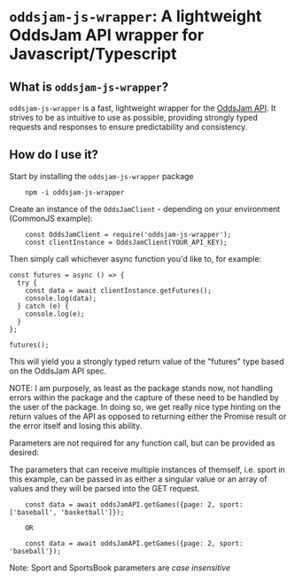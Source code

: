 # <code>oddsjam-js-wrapper</code>: A lightweight OddsJam API wrapper for Javascript/Typescript

## What is <code>oddsjam-js-wrapper</code>?

<code>oddsjam-js-wrapper</code> is a fast, lightweight wrapper for the [OddsJam API](https://developer.oddsjam.com/getting-started). It strives to be as intuitive to use as possible, providing strongly typed requests and responses to ensure predictability and consistency.

## How do I use it?

Start by installing the <code>oddsjam-js-wrapper</code> package

```
    npm -i oddsjam-js-wrapper
```

Create an instance of the <code>OddsJamClient</code> - depending on your environment (CommonJS example):

```
    const OddsJamClient = require('oddsjam-js-wrapper');
    const clientInstance = OddsJamClient(YOUR_API_KEY);
```

Then simply call whichever async function you'd like to, for example:

```
const futures = async () => {
  try {
    const data = await clientInstance.getFutures();
    console.log(data);
  } catch (e) {
    console.log(e);
  }
};

futures();
```

This will yield you a strongly typed return value of the "futures" type based on the OddsJam API spec.

NOTE: I am purposely, as least as the package stands now, not handling errors within the package and the capture of these need to be handled by the user of the package. In doing so, we get really nice type hinting on the return values of the API as opposed to returning either the Promise result or the error itself and losing this ability.

Parameters are not required for any function call, but can be provided as desired:

The parameters that can receive multiple instances of themself, i.e. sport in this example, can be passed in as either a singular value or an array of values and they will be parsed into the GET request.

```
    const data = await oddsJamAPI.getGames({page: 2, sport: ['baseball', 'basketball']});

    OR

    const data = await oddsJamAPI.getGames({page: 2, sport: 'baseball'});
```

Note: Sport and SportsBook parameters are _case insensitive_
